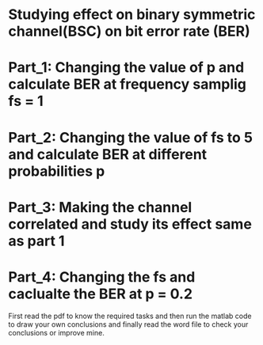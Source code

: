 # Studying effect on binary symmetric channel(BSC) on bit error rate (BER)
# Part_1: Changing the value of p and calculate BER at frequency samplig fs = 1
# Part_2: Changing the value of fs to 5 and calculate BER at different probabilities p
# Part_3: Making the channel correlated and study its effect same as part 1
# Part_4: Changing the fs and caclualte the BER at p = 0.2
First read the pdf to know the required tasks and then run the matlab code to draw your own conclusions and finally read the word file to check your conclusions or improve mine.

